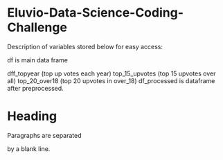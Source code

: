 # Eluvio-Data-Science-Coding-Challenge
<p>Description of variables stored below for easy access:</p>
<p>df is main data frame</p>
dff_topyear (top up votes each year)
  top_15_upvotes (top 15 upvotes over all)
  top_20_over18 (top 20 upvotes in over_18)
  df_processed is dataframe after preprocessed.</p>

<h1>Heading</h1>

 
<p>Paragraphs are separated


by a blank line.</p>
